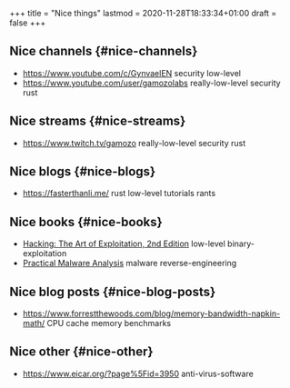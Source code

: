 +++
title = "Nice things"
lastmod = 2020-11-28T18:33:34+01:00
draft = false
+++

## Nice channels {#nice-channels}

- <https://www.youtube.com/c/GynvaelEN> security low-level
- <https://www.youtube.com/user/gamozolabs> really-low-level security rust

## Nice streams {#nice-streams}

- <https://www.twitch.tv/gamozo> really-low-level security rust

## Nice blogs {#nice-blogs}

- <https://fasterthanli.me/> rust low-level tutorials rants

## Nice books {#nice-books}

- [Hacking: The Art of Exploitation, 2nd Edition](https://www.amazon.com/Hacking-Art-Exploitation-Jon-Erickson/dp/1593271441) low-level binary-exploitation
- [Practical Malware Analysis](https://nostarch.com/malware) malware reverse-engineering

## Nice blog posts {#nice-blog-posts}

- <https://www.forrestthewoods.com/blog/memory-bandwidth-napkin-math/> CPU cache memory benchmarks

## Nice other {#nice-other}

- <https://www.eicar.org/?page%5Fid=3950> anti-virus-software
